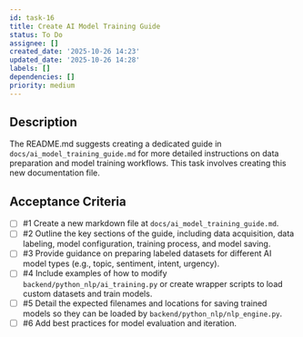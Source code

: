 ```yaml
---
id: task-16
title: Create AI Model Training Guide
status: To Do
assignee: []
created_date: '2025-10-26 14:23'
updated_date: '2025-10-26 14:28'
labels: []
dependencies: []
priority: medium
---
```


## Description

<!-- SECTION:DESCRIPTION:BEGIN -->
The README.md suggests creating a dedicated guide in `docs/ai_model_training_guide.md` for more detailed instructions on data preparation and model training workflows. This task involves creating this new documentation file.
<!-- SECTION:DESCRIPTION:END -->

## Acceptance Criteria
<!-- AC:BEGIN -->
- [ ] #1 Create a new markdown file at `docs/ai_model_training_guide.md`.
- [ ] #2 Outline the key sections of the guide, including data acquisition, data labeling, model configuration, training process, and model saving.
- [ ] #3 Provide guidance on preparing labeled datasets for different AI model types (e.g., topic, sentiment, intent, urgency).
- [ ] #4 Include examples of how to modify `backend/python_nlp/ai_training.py` or create wrapper scripts to load custom datasets and train models.
- [ ] #5 Detail the expected filenames and locations for saving trained models so they can be loaded by `backend/python_nlp/nlp_engine.py`.
- [ ] #6 Add best practices for model evaluation and iteration.
<!-- AC:END -->
